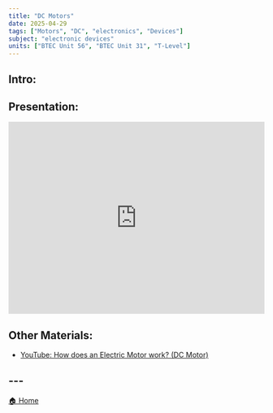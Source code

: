```yaml
---
title: "DC Motors"
date: 2025-04-29
tags: ["Motors", "DC", "electronics", "Devices"]
subject: "electronic devices"
units: ["BTEC Unit 56", "BTEC Unit 31", "T-Level"]
---
```


## Intro:

## Presentation:

<div style="position: relative; width: 100%; height: 0; padding-top: 75%;">
    <iframe src="https://EngineeringShare.github.io/engineering-hub/presentations/DC Electric Motors.pdf" 
        style="position: absolute; top: 0; left: 0; width: 100%; height: 100%; border: none;">
    </iframe>
</div>

## Other Materials:
* [YouTube: How does an Electric Motor work? (DC Motor)](https://youtu.be/CWulQ1ZSE3c?si=M8TBDJOcOhA0qznU)

## ---

<a href="https://engineeringshare.github.io/engineering-hub">🏠 Home</a>
